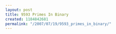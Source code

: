 ```yaml
---
layout: post
title: 9593 Primes In Binary
created: 1184842681
permalink: "/2007/07/19/9593_primes_in_binary/"
---
```


